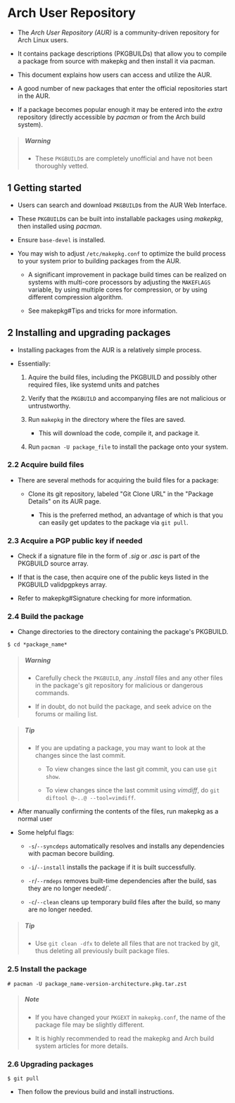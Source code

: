 # Arch User Repository

- The *Arch User Repository (AUR)* is a community-driven repository for Arch Linux users.

- It contains package descriptions (PKGBUILDs) that allow you to compile a package from source with makepkg and then install it via pacman.

- This document explains how users can access and utilize the AUR.

- A good number of new packages that enter the official repositories start in the AUR.

- If a package becomes popular enough it may be entered into the *extra* repository (directly accessible by *pacman* or from the Arch build system).

> ##### Warning
>
> - These `PKGBUILD`s are completely unofficial and have not been thoroughly vetted.

## 1 Getting started

- Users can search and download `PKGBUILD`s from the AUR Web Interface.

- These `PKGBUILD`s can be built into installable packages using *makepkg*, then installed using *pacman*.

- Ensure `base-devel` is installed.

- You may wish to adjust `/etc/makepkg.conf` to optimize the build process to your system prior to building packages from the AUR.

    - A significant improvement in package build times can be realized on systems with multi-core processors by adjusting the `MAKEFLAGS` variable, by using multiple cores for compression, or by using different compression algorithm.

    - See makepkg#Tips and tricks for more information.

## 2 Installing and upgrading packages

- Installing packages from the AUR is a relatively simple process.

- Essentially:

    1. Aquire the build files, including the PKGBUILD and possibly other required files, like systemd units and patches

    1. Verify that the `PKGBUILD` and accompanying files are not malicious or untrustworthy.

    1. Run `makepkg` in the directory where the files are saved.

        - This will download the code, compile it, and package it.

    1. Run `pacman -U package_file` to install the package onto your system.

### 2.2 Acquire build files

- There are several methods for acquiring the build files for a package:

    - Clone its git repository, labeled "Git Clone URL" in the "Package Details" on its AUR page.

        - This is the preferred method, an advantage of which is that you can easily get updates to the package via `git pull`.

### 2.3 Acquire a PGP public key if needed

- Check if a signature file in the form of *.sig* or *.asc* is part of the PKGBUILD source array.

- If that is the case, then acquire one of the public keys listed in the PKGBUILD validpgpkeys array.

- Refer to makepkg#Signature checking for more information. 

### 2.4 Build the package

- Change directories to the directory containing the package's PKGBUILD.

```shell
$ cd *package_name*
```

> ##### Warning
>
> - Carefully check the `PKGBUILD`, any *.install* files and any other files in the package's git repository for malicious or dangerous commands.
>
> - If in doubt, do not build the package, and seek advice on the forums or mailing list.

> ##### Tip
>
> - If you are updating a package, you may want to look at the changes since the last commit.
>
>   - To view changes since the last git commit, you can use `git show`.
>
>   - To view changes since the last commit using *vimdiff*, do `git diftool @~..@ --tool=vimdiff`.

- After manually confirming the contents of the files, run makepkg as a normal user

- Some helpful flags:

    - `-s`/`--syncdeps` automatically resolves and installs any dependencies with pacman becore building.

    - `-i`/`--install` installs the package if it is built successfully.

    - `-r`/`--rmdeps` removes built-time dependencies after the build, sas they are no longer needed/`.

    - `-c`/`--clean` cleans up temporary build files after the build, so many are no longer needed.

> ##### Tip
>
> - Use `git clean -dfx` to delete all files that are not tracked by git, thus deleting all previously built package files.

### 2.5 Install the package

```shell
# pacman -U package_name-version-architecture.pkg.tar.zst
```

> ##### Note
>
> - If you have changed your `PKGEXT` in `makepkg.conf`, the name of the package file may be slightly different.
>
>  - It is highly recommended to read the makepkg and Arch build system articles for more details.

### 2.6 Upgrading packages

```shell
$ git pull
```

- Then follow the previous build and install instructions. 
